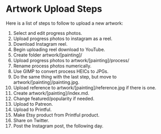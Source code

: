 # Artwork Upload Steps #

Here is a list of steps to follow to upload a new artwork:

1. Select and edit progress photos.
2. Upload progress photos to instagram as a reel.
3. Download Instagram reel.
4. Begin uploading reel download to YouTube.
5. Create folder artwork/[painting]/
6. Upload progress photos to artwork/[painting]/process/
7. Rename process photos numerically.
8. Use GIMP to convert process HEICs to JPGs.
9. Do the same thing with the last step, but move to artwork/[painting]/painting.jpg.
10. Upload reference to artwork/[painting]/reference.jpg if there is one.
11. Create artwork/[painting]/index.md.
12. Change featured/popularity if needed.
13. Upload to Patreon.
14. Upload to Printful.
15. Make Etsy product from Printful product.
16. Share on Twitter.
17. Post the Instagram post, the following day.